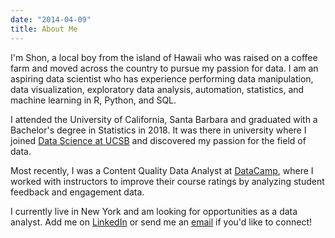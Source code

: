 ```yaml
---
date: "2014-04-09"
title: About Me
---
```


I'm Shon, a local boy from the island of Hawaii who was raised on a coffee farm and moved across the country to pursue my passion for data. I am an aspiring data scientist who has experience performing data manipulation, data visualization, exploratory data analysis, automation, statistics, and machine learning in R, Python, and SQL.

I attended the University of California, Santa Barbara and graduated with a Bachelor's degree in Statistics in 2018. It was there in university where I joined [Data Science at UCSB](https://datascienceucsb.org/) and discovered my passion for the field of data.

Most recently, I was a Content Quality Data Analyst at [DataCamp](https://www.datacamp.com/), where I worked with instructors to improve their course ratings by analyzing student feedback and engagement data.

I currently live in New York and am looking for opportunities as a data analyst. Add me on [LinkedIn](https://www.linkedin.com/in/shoninouye/) or send me an [email](mailto:shoninouye@gmail.com) if you'd like to connect!
